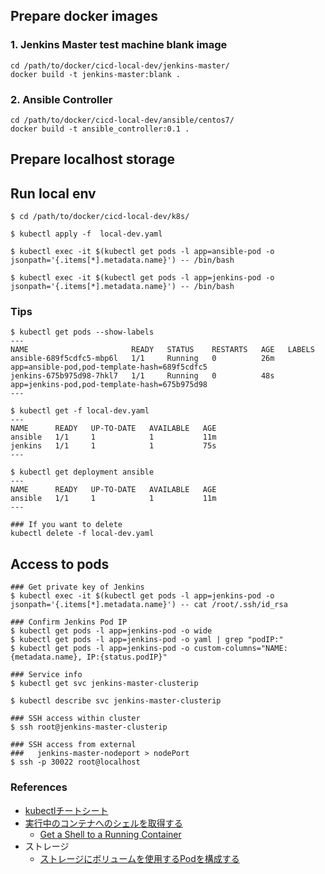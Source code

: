 
## Prepare docker images

### 1. Jenkins Master test machine blank image

```
cd /path/to/docker/cicd-local-dev/jenkins-master/
docker build -t jenkins-master:blank .
```

### 2. Ansible Controller

```
cd /path/to/docker/cicd-local-dev/ansible/centos7/
docker build -t ansible_controller:0.1 .
```

## Prepare localhost storage




## Run local env

```
$ cd /path/to/docker/cicd-local-dev/k8s/

$ kubectl apply -f  local-dev.yaml

$ kubectl exec -it $(kubectl get pods -l app=ansible-pod -o jsonpath='{.items[*].metadata.name}') -- /bin/bash

$ kubectl exec -it $(kubectl get pods -l app=jenkins-pod -o jsonpath='{.items[*].metadata.name}') -- /bin/bash
```

### Tips

```
$ kubectl get pods --show-labels
---
NAME                       READY   STATUS    RESTARTS   AGE   LABELS
ansible-689f5cdfc5-mbp6l   1/1     Running   0          26m   app=ansible-pod,pod-template-hash=689f5cdfc5
jenkins-675b975d98-7hkl7   1/1     Running   0          48s   app=jenkins-pod,pod-template-hash=675b975d98
---

$ kubectl get -f local-dev.yaml
---
NAME      READY   UP-TO-DATE   AVAILABLE   AGE
ansible   1/1     1            1           11m
jenkins   1/1     1            1           75s
---

$ kubectl get deployment ansible
---
NAME      READY   UP-TO-DATE   AVAILABLE   AGE
ansible   1/1     1            1           11m
---

### If you want to delete
kubectl delete -f local-dev.yaml
```

## Access to pods

```
### Get private key of Jenkins
$ kubectl exec -it $(kubectl get pods -l app=jenkins-pod -o jsonpath='{.items[*].metadata.name}') -- cat /root/.ssh/id_rsa

### Confirm Jenkins Pod IP
$ kubectl get pods -l app=jenkins-pod -o wide
$ kubectl get pods -l app=jenkins-pod -o yaml | grep "podIP:"
$ kubectl get pods -l app=jenkins-pod -o custom-columns="NAME:{metadata.name}, IP:{status.podIP}"

### Service info
$ kubectl get svc jenkins-master-clusterip

$ kubectl describe svc jenkins-master-clusterip

### SSH access within cluster
$ ssh root@jenkins-master-clusterip

### SSH access from external
###   jenkins-master-nodeport > nodePort
$ ssh -p 30022 root@localhost
```


### References

+ [kubectlチートシート](https://kubernetes.io/ja/docs/reference/kubectl/cheatsheet/)
+ [実行中のコンテナへのシェルを取得する](https://kubernetes.io/ja/docs/tasks/debug-application-cluster/get-shell-running-container/)
  + [Get a Shell to a Running Container](https://kubernetes.io/docs/tasks/debug-application-cluster/get-shell-running-container/)
+ ストレージ
  + [ストレージにボリュームを使用するPodを構成する](https://kubernetes.io/ja/docs/tasks/configure-pod-container/configure-volume-storage/)

